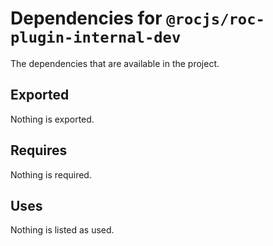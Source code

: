 # Dependencies for `@rocjs/roc-plugin-internal-dev`

The dependencies that are available in the project.

## Exported
Nothing is exported.

## Requires
Nothing is required.

## Uses
Nothing is listed as used.

